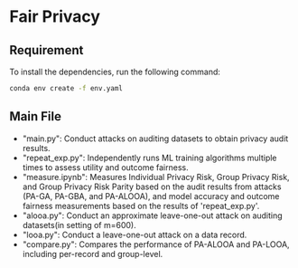 # Fair Privacy
## Requirement

To install the dependencies, run the following command:
```bash
conda env create -f env.yaml
```

## Main File
- "main.py": Conduct attacks on auditing datasets to obtain privacy audit results.
- "repeat_exp.py": Independently runs ML training algorithms multiple times to assess utility and outcome fairness.
- "measure.ipynb": Measures Individual Privacy Risk, Group Privacy Risk, and Group Privacy Risk Parity based on the audit results from attacks (PA-GA, PA-GBA, and PA-ALOOA), and model accuracy and outcome fairness measurements based on the results of 'repeat_exp.py'.
- "alooa.py": Conduct an approximate leave-one-out attack on auditing datasets(in setting of m=600).
- "looa.py": Conduct a leave-one-out attack on a data record.
- "compare.py": Compares the performance of PA-ALOOA and PA-LOOA, including per-record and group-level.
